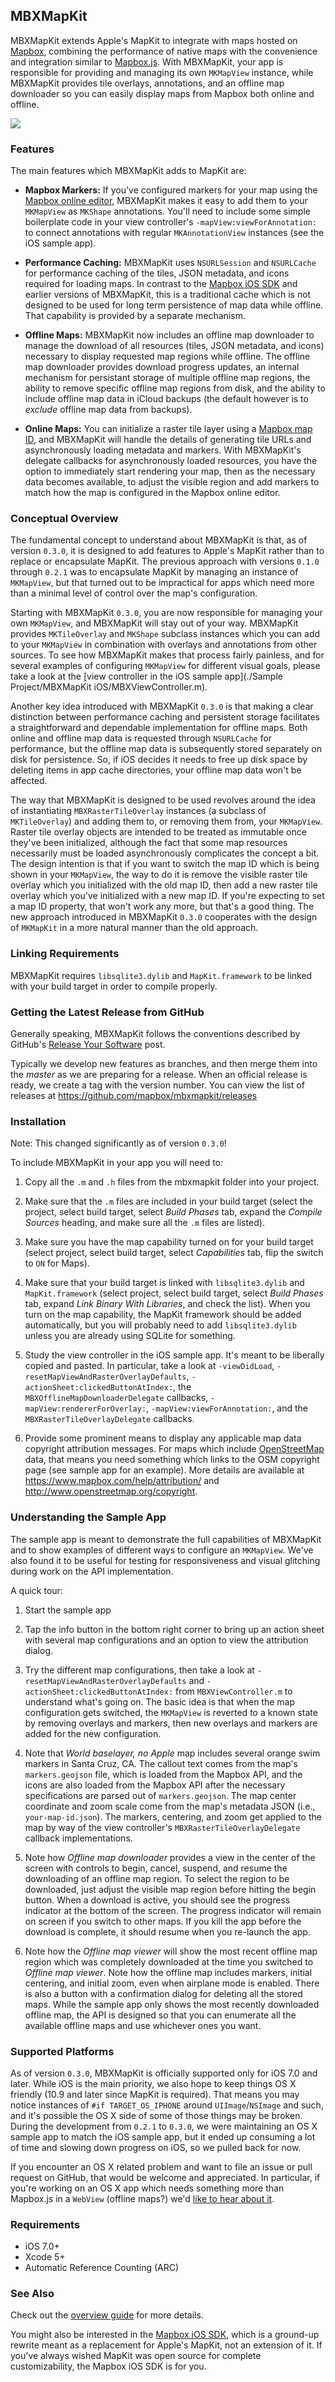 MBXMapKit
---------

MBXMapKit extends Apple's MapKit to integrate with maps hosted on [Mapbox](http://mapbox.com), combining the performance of native maps with the convenience and integration similar to [Mapbox.js](http://mapbox.com/mapbox.js). With MBXMapKit, your app is responsible for providing and managing its own `MKMapView` instance, while MBXMapKit provides tile overlays, annotations, and an offline map downloader so you can easily display maps from Mapbox both online and offline.

[![](https://raw.github.com/mapbox/mbxmapkit/packaging/screenshot.png)]()

### Features

The main features which MBXMapKit adds to MapKit are:

 * **Mapbox Markers:** If you've configured markers for your map using the [Mapbox online editor](https://www.mapbox.com/editor), MBXMapKit makes it easy to add them to your `MKMapView` as `MKShape` annotations. You'll need to include some simple boilerplate code in your view controller's `-mapView:viewForAnnotation:` to connect annotations with regular `MKAnnotationView` instances (see the iOS sample app).

 * **Performance Caching:** MBXMapKit uses `NSURLSession` and `NSURLCache` for performance caching of the tiles, JSON metadata, and icons required for loading maps. In contrast to the [Mapbox iOS SDK](http://mapbox.com/mapbox-ios-sdk) and earlier versions of MBXMapKit, this is a traditional cache which is not designed to be used for long term persistence of map data while offline. That capability is provided by a separate mechanism.
 
 * **Offline Maps:** MBXMapKit now includes an offline map downloader to manage the download of all resources (tiles, JSON metadata, and icons) necessary to display requested map regions while offline. The offline map downloader provides download progress updates, an internal mechanism for persistant storage of multiple offline map regions, the ability to remove specific offline map regions from disk, and the ability to include offline map data in iCloud backups (the default however is to *exclude* offline map data from backups).

 * **Online Maps:** You can initialize a raster tile layer using a [Mapbox map ID](https://www.mapbox.com/help/define-map-id/), and MBXMapKit will handle the details of generating tile URLs and asynchronously loading metadata and markers. With MBXMapKit's delegate callbacks for asynchronously loaded resources, you have the option to immediately start rendering your map, then as the necessary data becomes available, to adjust the visible region and add markers to match how the map is configured in the Mapbox online editor.

### Conceptual Overview

The fundamental concept to understand about MBXMapKit is that, as of version `0.3.0`, it is designed to add features to Apple's MapKit rather than to replace or encapsulate MapKit. The previous approach with versions `0.1.0` through `0.2.1` was to encapsulate MapKit by managing an instance of `MKMapView`, but that turned out to be impractical for apps which need more than a minimal level of control over the map's configuration.

Starting with MBXMapKit `0.3.0`, you are now responsible for managing your own `MKMapView`, and MBXMapKit will stay out of your way. MBXMapKit provides `MKTileOverlay` and `MKShape` subclass instances which you can add to your `MKMapView` in combination with overlays and annotations from other sources. To see how MBXMapKit makes that process fairly painless, and for several examples of configuring `MKMapView` for different visual goals, please take a look at the [view controller in the iOS sample app](./Sample Project/MBXMapKit iOS/MBXViewController.m).

Another key idea introduced with MBXMapKit `0.3.0` is that making a clear distinction between performance caching and persistent storage facilitates a straightforward and dependable implementation for offline maps. Both online and offline map data is requested through `NSURLCache` for performance, but the offline map data is subsequently stored separately on disk for persistence. So, if iOS decides it needs to free up disk space by deleting items in app cache directories, your offline map data won't be affected.

The way that MBXMapKit is designed to be used revolves around the idea of instantiating `MBXRasterTileOverlay` instances (a subclass of `MKTileOverlay`) and adding them to, or removing them from, your `MKMapView`. Raster tile overlay objects are intended to be treated as immutable once they've been initialized, although the fact that some map resources necessarily must be loaded asynchronously complicates the concept a bit. The design intention is that if you want to switch the map ID which is being shown in your `MKMapView`, the way to do it is remove the visible raster tile overlay which you initialized with the old map ID, then add a new raster tile overlay which you've initialized with a new map ID. If you're expecting to set a map ID property, that won't work any more, but that's a good thing. The new approach introduced in MBXMapKit `0.3.0` cooperates with the design of `MKMapKit` in a more natural manner than the old approach.


### Linking Requirements

MBXMapKit requires `libsqlite3.dylib` and `MapKit.framework` to be linked with your build target in order to compile properly.


### Getting the Latest Release from GitHub

Generally speaking, MBXMapKit follows the conventions described by GitHub's [Release Your Software](https://github.com/blog/1547-release-your-software) post.

Typically we develop new features as branches, and then merge them into the *master* as we are preparing for a release. When an official release is ready, we create a tag with the version number. You can view the list of releases at https://github.com/mapbox/mbxmapkit/releases


### Installation

Note: This changed significantly as of version `0.3.0`!

To include MBXMapKit in your app you will need to:

 1. Copy all the `.m` and `.h` files from the mbxmapkit folder into your project.
 
 1. Make sure that the `.m` files are included in your build target (select the project, select build target, select *Build Phases* tab, expand the *Compile Sources* heading, and make sure all the `.m` files are listed).
 
 1. Make sure you have the map capability turned on for your build target (select project, select build target, select *Capabilities* tab, flip the switch to `ON` for Maps).
 
 1. Make sure that your build target is linked with `libsqlite3.dylib` and `MapKit.framework` (select project, select build target, select *Build Phases* tab, expand *Link Binary With Libraries*, and check the list). When you turn on the map capability, the MapKit framework should be added automatically, but you will probably need to add `libsqlite3.dylib` unless you are already using SQLite for something.
 
 1. Study the view controller in the iOS sample app. It's meant to be liberally copied and pasted. In particular, take a look at `-viewDidLoad`, `-resetMapViewAndRasterOverlayDefaults`, `-actionSheet:clickedButtonAtIndex:`, the `MBXOfflineMapDownloaderDelegate` callbacks, `-mapView:rendererForOverlay:`, `-mapView:viewForAnnotation:`, and the `MBXRasterTileOverlayDelegate` callbacks.
 
 1. Provide some prominent means to display any applicable map data copyright attribution messages. For maps which include [OpenStreetMap](http://mapbox.com/about/maps) data, that means you need something which links to the OSM copyright page (see sample app for an example). More details are available at https://www.mapbox.com/help/attribution/ and http://www.openstreetmap.org/copyright. 

### Understanding the Sample App

The sample app is meant to demonstrate the full capabilities of MBXMapKit and to show examples of different ways to configure an `MKMapView`. We've also found it to be useful for testing for responsiveness and visual glitching during work on the API implementation.

A quick tour:

 1. Start the sample app

 1. Tap the info button in the bottom right corner to bring up an action sheet with several map configurations and an option to view the attribution dialog. 
 
 1. Try the different map configurations, then take a look at `-resetMapViewAndRasterOverlayDefaults` and `-actionSheet:clickedButtonAtIndex:` from `MBXViewController.m` to understand what's going on. The basic idea is that when the map configuration gets switched, the `MKMapView` is reverted to a known state by removing overlays and markers, then new overlays and markers are added for the new configuration.
 
 1. Note that *World baselayer, no Apple* map includes several orange swim markers in Santa Cruz, CA. The callout text comes from the map's `markers.geojson` file, which is loaded from the Mapbox API, and the icons are also loaded from the Mapbox API after the necessary specifications are parsed out of `markers.geojson`. The map center coordinate and zoom scale come from the map's metadata JSON (i.e., `your-map-id.json`). The markers, centering, and zoom get applied to the map by way of the view controller's `MBXRasterTileOverlayDelegate` callback implementations.
 
 1. Note how *Offline map downloader* provides a view in the center of the screen with controls to begin, cancel, suspend, and resume the downloading of an offline map region. To select the region to be downloaded, just adjust the visible map region before hitting the begin button. When a download is active, you should see the progress indicator at the bottom of the screen. The progress indicator will remain on screen if you switch to other maps. If you kill the app before the download is complete, it should resume when you re-launch the app.
 
 1. Note how the *Offline map viewer* will show the most recent offline map region which was completely downloaded at the time you switched to *Offline map viewer*. Note how the offline map includes markers, initial centering, and initial zoom, even when airplane mode is enabled. There is also a button with a confirmation dialog for deleting all the stored maps. While the sample app only shows the most recently downloaded offline map, the API is designed so that you can enumerate all the available offline maps and use whichever ones you want.

### Supported Platforms

As of version `0.3.0`, MBXMapKit is officially supported only for iOS 7.0 and later. While iOS is the main priority, we also hope to keep things OS X friendly (10.9 and later since MapKit is required). That means you may notice instances of `#if TARGET_OS_IPHONE` around `UIImage`/`NSImage` and such, and it's possible the OS X side of some of those things may be broken. During the development from `0.2.1` to `0.3.0`, we were maintaining an OS X sample app to match the iOS sample app, but it ended up consuming a lot of time and slowing down progress on iOS, so we pulled back for now.

If you encounter an OS X related problem and want to file an issue or pull request on GitHub, that would be welcome and appreciated. In particular, if you're working on an OS X app which needs something more than Mapbox.js in a `WebView` (offline maps?) we'd [like to hear about it](http://github.com/mapbox/mbxmapkit/issues/new).

### Requirements

 * iOS 7.0+
 * Xcode 5+
 * Automatic Reference Counting (ARC)

### See Also

Check out the [overview guide](http://mapbox.com/mbxmapkit/) for more details. 

You might also be interested in the [Mapbox iOS SDK](http://mapbox.com/mapbox-ios-sdk/), which is a ground-up rewrite meant as a replacement for Apple's MapKit, not an extension of it. If you've always wished MapKit was open source for complete customizability, the Mapbox iOS SDK is for you. 
